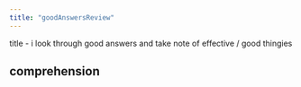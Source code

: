 ```yaml
---
title: "goodAnswersReview"
---
```


title - i look through good answers and take note of effective / good thingies

## comprehension
